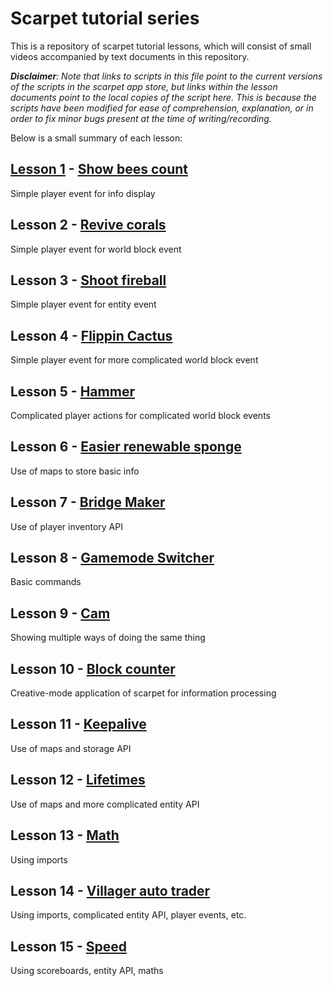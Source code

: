 # Scarpet tutorial series
This is a repository of scarpet tutorial lessons, which will consist of small videos accompanied by text documents in this repository.

***Disclaimer**: Note that links to scripts in this file point to the current versions of the scripts in the scarpet app store, but links within the lesson documents point to the local copies of the script here.*
*This is because the scripts have been modified for ease of comprehension, explanation, or in order to fix minor bugs present at the time of writing/recording.*

Below is a small summary of each lesson:


## [Lesson 1](Lesson%201%20-%20Show%20Bees%20Count/lesson_1_show_bees_count.md) - [Show bees count](https://github.com/gnembon/scarpet/blob/master/programs/survival/show_bees_count.sc)
Simple player event for info display

## Lesson 2 - [Revive corals](https://github.com/gnembon/scarpet/blob/master/programs/survival/revive_coral.sc)
Simple player event for world block event

## Lesson 3 - [Shoot fireball](https://github.com/gnembon/scarpet/blob/master/programs/survival/shoot_fireball.sc)
Simple player event for entity event

## Lesson 4 - [Flippin Cactus](https://github.com/gnembon/scarpet/blob/master/programs/survival/flippin_cactus.sc)
Simple player event for more complicated world block event

## Lesson 5 - [Hammer](https://github.com/gnembon/scarpet/blob/master/programs/survival/hammer.sc)
Complicated player actions for complicated world block events

## Lesson 6 - [Easier renewable sponge](https://github.com/gnembon/scarpet/blob/master/programs/survival/easier_renewable_sponge.sc)
Use of maps to store basic info

## Lesson 7 - [Bridge Maker](https://github.com/gnembon/scarpet/blob/master/programs/survival/bridge_maker.sc)
Use of player inventory API

## Lesson 8 - [Gamemode Switcher](https://github.com/gnembon/scarpet/blob/master/programs/utilities/gm.sc)
Basic commands

## Lesson 9 - [Cam](https://github.com/gnembon/scarpet/blob/master/programs/survival/cam.sc)
Showing multiple ways of doing the same thing

## Lesson 10 - [Block counter](https://github.com/gnembon/scarpet/blob/master/programs/utilities/block_counter.sc)
Creative-mode application of scarpet for information processing

## Lesson 11 - [Keepalive](https://github.com/gnembon/scarpet/blob/master/programs/utilities/keepalive.sc)
Use of maps and storage API

## Lesson 12 - [Lifetimes](https://github.com/gnembon/scarpet/blob/master/programs/utilities/lifetimes.sc)
Use of maps and more complicated entity API

## Lesson 13 - [Math](https://github.com/gnembon/scarpet/blob/master/programs/fundamentals/math.sc)
Using imports

## Lesson 14 - [Villager auto trader](https://github.com/gnembon/scarpet/blob/master/programs/survival/villager_auto_trader.sc)
Using imports, complicated entity API, player events, etc.

## Lesson 15 - [Speed](https://github.com/gnembon/scarpet/blob/master/programs/survival/speed.sc)
Using scoreboards, entity API, maths


